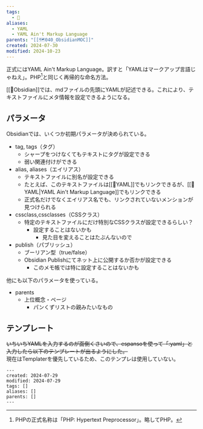 ```yaml
---
tags:
  - 📝
aliases:
  - YAML
  - YAML Ain't Markup Language
parents: "[[🗺️040_ObsidianMOC]]"
created: 2024-07-30
modified: 2024-10-23
---
```

正式にはYAML Ain't Markup Language。訳すと「YAMLはマークアップ言語じゃねえ」。PHP[^php]と同じく再帰的な命名方法。

[^php]: PHPの正式名称は「PHP: Hypertext Preprocessor」。略してPHP。

[[🧰Obsidian]]では、mdファイルの先頭にYAMLが記述できる。これにより、テキストファイルにメタ情報を設定できるようになる。

## パラメータ
Obsidianでは、いくつか初期パラメータが決められている。
- tag, tags（タグ） 
	- シャープをつけなくてもテキストにタグが設定できる
	- 弱い関連付けができる
- alias, aliases（エイリアス）
	- テキストファイルに別名が設定できる
	- たとえば、このテキストファイルは[[📝YAML]]でもリンクできるが、[[📝YAML|YAML Ain't Markup Language]]でもリンクできる
	- 正式名だけでなくエイリアス名でも、リンクされていないメンションが見つけられる
- cssclass,cssclasses（CSSクラス）
	- 特定のテキストファイルにだけ特別なCSSクラスが設定できるらしい？
		- 設定することはないかも
			- 見た目を変えることはたぶんないので
- publish（パブリッシュ）
	- ブーリアン型（true/false）
	- Obsidian Publishにてネット上に公開するか否かが設定できる
		- このメモ帳では特に設定することはないかも

他にも以下のパラメータを使っている。
- parents
	- 上位概念・ページ
		- パンくずリストの親みたいなもの


## テンプレート
~~いちいちYAMLを入力するのが面倒くさいので、espansoを使って「:yaml」と入力したら以下のテンプレートが出るようにした。~~  
現在はTemplaterを優先しているため、このテンプレは使用していない。
```
---
created: 2024-07-29
modified: 2024-07-29
tags: []
aliases: []
parents: []
---
```

